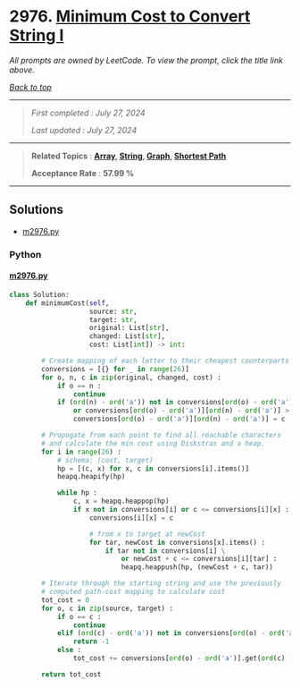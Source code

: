 # 2976. [Minimum Cost to Convert String I](<https://leetcode.com/problems/minimum-cost-to-convert-string-i>)

*All prompts are owned by LeetCode. To view the prompt, click the title link above.*

*[Back to top](<../README.md>)*

------

> *First completed : July 27, 2024*
>
> *Last updated : July 27, 2024*

------

> **Related Topics** : **[Array](<by_topic/Array.md>), [String](<by_topic/String.md>), [Graph](<by_topic/Graph.md>), [Shortest Path](<by_topic/Shortest Path.md>)**
>
> **Acceptance Rate** : **57.99 %**

------

## Solutions

- [m2976.py](<../my-submissions/m2976.py>)
### Python
#### [m2976.py](<../my-submissions/m2976.py>)
```Python
class Solution:
    def minimumCost(self, 
                    source: str, 
                    target: str, 
                    original: List[str], 
                    changed: List[str], 
                    cost: List[int]) -> int:

        # Create mapping of each letter to their cheapest counterparts
        conversions = [{} for _ in range(26)]
        for o, n, c in zip(original, changed, cost) :
            if o == n :
                continue
            if (ord(n) - ord('a')) not in conversions[ord(o) - ord('a')] \
                or conversions[ord(o) - ord('a')][ord(n) - ord('a')] > c :
                conversions[ord(o) - ord('a')][ord(n) - ord('a')] = c

        # Propogate from each point to find all reachable characters
        # and calculate the min cost using Diskstras and a heap.
        for i in range(26) :
            # schema: (cost, target)
            hp = [(c, x) for x, c in conversions[i].items()]
            heapq.heapify(hp)

            while hp :
                c, x = heapq.heappop(hp)
                if x not in conversions[i] or c <= conversions[i][x] :
                    conversions[i][x] = c

                    # from x to target at newCost
                    for tar, newCost in conversions[x].items() :
                        if tar not in conversions[i] \
                            or newCost + c <= conversions[i][tar] :
                            heapq.heappush(hp, (newCost + c, tar))

        # Iterate through the starting string and use the previously
        # computed path-cost mapping to calculate cost
        tot_cost = 0
        for o, c in zip(source, target) :
            if o == c :
                continue
            elif (ord(c) - ord('a')) not in conversions[ord(o) - ord('a')] :
                return -1
            else :
                tot_cost += conversions[ord(o) - ord('a')].get(ord(c) - ord('a'))

        return tot_cost

```

